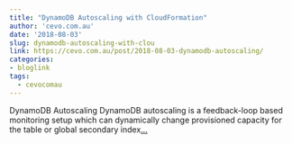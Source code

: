 ```yaml
---
title: "DynamoDB Autoscaling with CloudFormation"
author: 'cevo.com.au'
date: '2018-08-03'
slug: dynamodb-autoscaling-with-clou
link: https://cevo.com.au/post/2018-08-03-dynamodb-autoscaling/
categories:
- bloglink
tags:
  - cevocomau
---
```


DynamoDB Autoscaling DynamoDB autoscaling is a feedback-loop based monitoring setup which can dynamically change provisioned capacity for the table or global secondary index[... <i class="fas fa-external-link-alt"></i>](https://cevo.com.au/post/2018-08-03-dynamodb-autoscaling/)


